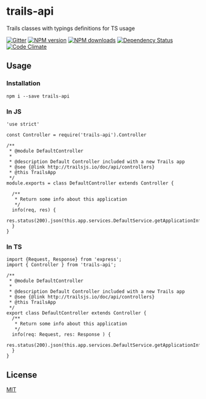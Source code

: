 # trails-api
Trails classes with typings definitions for TS usage

[![Gitter][gitter-image]][gitter-url]
[![NPM version][npm-image]][npm-url]
[![NPM downloads][npm-download]][npm-url]
[![Dependency Status][daviddm-image]][daviddm-url]
[![Code Climate][codeclimate-image]][codeclimate-url]

## Usage 
### Installation
```
npm i --save trails-api
```

### In JS
```
'use strict'

const Controller = require('trails-api').Controller

/**
 * @module DefaultController
 *
 * @description Default Controller included with a new Trails app
 * @see {@link http://trailsjs.io/doc/api/controllers}
 * @this TrailsApp
 */
module.exports = class DefaultController extends Controller {

  /**
   * Return some info about this application
   */
  info(req, res) {
    res.status(200).json(this.app.services.DefaultService.getApplicationInfo())
  }
}

```

### In TS
```
import {Request, Response} from 'express';
import { Controller } from 'trails-api';

/**
 * @module DefaultController
 *
 * @description Default Controller included with a new Trails app
 * @see {@link http://trailsjs.io/doc/api/controllers}
 * @this TrailsApp
 */
export class DefaultController extends Controller {
  /**
   * Return some info about this application
   */
  info(req: Request, res: Response ) {
    res.status(200).json(this.app.services.DefaultService.getApplicationInfo())
  }
}
```

## License
[MIT](https://github.com/jaumard/trails-api/blob/master/LICENSE)

[npm-image]: https://img.shields.io/npm/v/trails-api.svg?style=flat-square
[npm-url]: https://npmjs.org/package/trails-api
[npm-download]: https://img.shields.io/npm/dt/trails-api.svg
[daviddm-image]: http://img.shields.io/david/jaumard/trails-api.svg?style=flat-square
[daviddm-url]: https://david-dm.org/jaumard/trails-api
[codeclimate-image]: https://img.shields.io/codeclimate/github/jaumard/trails-api.svg?style=flat-square
[codeclimate-url]: https://codeclimate.com/github/jaumard/trails-api
[gitter-image]: http://img.shields.io/badge/+%20GITTER-JOIN%20CHAT%20%E2%86%92-1DCE73.svg?style=flat-square
[gitter-url]: https://gitter.im/trailsjs/trails
